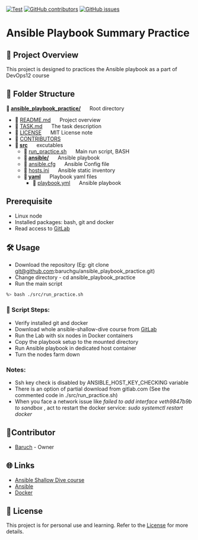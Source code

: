 [![Test](https://img.shields.io/badge/ansible_playbook_practice01-8A2BE2)]([https://](https://img.shields.io/badge/ansible_playbook_practice-8A2BE2))
[![GitHub contributors](https://img.shields.io/github/contributors/baruchgu/ansible_playbook_practice)](https://github.com/baruchgu/ansible_playbook_practice/graphs/contributors)
[![GitHub issues](https://img.shields.io/github/issues/coderjojo/creative-profile-readme)](https://github.com/baruchgu/ansible_playbook_practice/issues)

# Ansible Playbook Summary Practice
<!-- ABOUT THE PROJECT -->

## 📌 Project Overview
This project is designed to practices the Ansible playbook as a part of DevOps12 course

<!-- FOLDER STRACTURE -->
## 📁 Folder Structure
**📁 <span style="display: inline-block; margin-right: 20px;">[ansible_playbook_practice/](./)</span>** Root directory  
  - 📄 <span style="display: inline-block; margin-right: 20px;">[README.md](./README.md)</span> Project overview
  - 📄 <span style="display: inline-block; margin-right: 20px;">[TASK.md](./TASK.md)</span> The task description
  - 📄 <span style="display: inline-block; margin-right: 20px;">[LICENSE](./LICENSE)</span> MIT License note
  - 📄 <span style="display: inline-block; margin-right: 20px;">[CONTRIBUTORS](./CONTRIBUTORS.md)</span> 
  - **📂 <span style="display: inline-block; margin-right: 20px;">[src](./src)</span>** excutables
    - 📜 <span style="display: inline-block; margin-right: 20px;">[run_practice.sh](./src/run_practice.sh)</span> Main run script, BASH
    - **📂 <span style="display: inline-block; margin-right: 20px;">[ansible/](./src/ansible)</span>** Ansible playbook
    - 📜 <span style="display: inline-block; margin-right: 20px;">[ansible.cfg](./src/ansible/ansible.cfg)</span> Ansible Config file
    - 📜 <span style="display: inline-block; margin-right: 20px;">[hosts.ini](./src/ansible/hosts.ini)</span> Ansible static inventory
    - **📂 <span style="display: inline-block; margin-right: 20px;">[yaml](./src/yaml)</span>** Playbook yaml files
      - 📜 <span style="display: inline-block; margin-right: 20px;">[playbook.yml](./src/ansible/yaml/playbook.yml)</span> Ansible playbook

## Prerequisite
- Linux node
- Installed packages: bash, git and docker
- Read access to [GitLab](https://gitlab.com)

<!-- USAGE EXAMPLES --> 
## 🛠️ Usage
- Download the repository (Eg: git clone git@github.com:baruchgu/ansible_playbook_practice.git)
- Change directory - cd ansible_playbook_practice
- Run the main script
```sh
%> bash ./src/run_practice.sh
```
### 👣 Script Steps:
- Verify installed git and docker
- Download whole ansible-shallow-dive course from [GitLab](https://gitlab.com)
- Run the Lab with six nodes in Docker containers
- Copy the playbook setup to the mounted directory
- Run Ansible playbook in dedicated host container
- Turn the nodes farm down
### Notes:
- Ssh key check is disabled by ANSIBLE_HOST_KEY_CHECKING variable
- There is an option of partial download from gitlab.com (See the commented code in ./src/run_practice.sh)
- When you face a network issue like _failed to add interface veth9847b9b to sandbox_ , act to restart the docker service: _sudo systemctl restart docker_

<!-- CONTRIBUTORS -->
## 🤵Contributor
* [Baruch](https://github.com/baruchgu) - Owner

<!-- LINKS -->
## 🌐 Links
* [Ansible Shallow Dive course](https://gitlab.com/vaiolabs-io/ansible-shallow-dive)
* [Ansible](https://docs.ansible.com)
* [Docker](https://www.docker.com)

## 📜 License
This project is for personal use and learning. Refer to the [License](./LICENSE) for more details.
